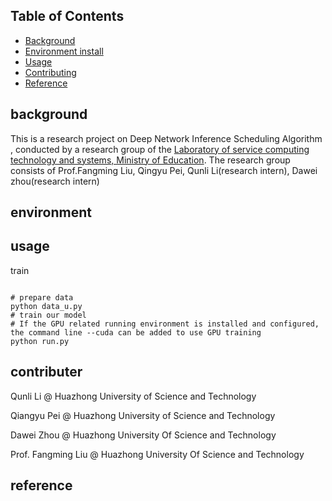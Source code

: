 ## Table of Contents

- [Background](#background)
- [Environment install](#environment)
- [Usage](#usage)
- [Contributing](#contributer)
- [Reference](#reference)

## background
This is a research project on Deep Network Inference Scheduling Algorithm , conducted by a research group of the [Laboratory of service computing technology and systems, Ministry of Education](http://grid.hust.edu.cn/kydw/gdyjry.htm).
The research group consists of Prof.Fangming Liu, Qingyu Pei, Qunli Li(research intern), Dawei zhou(research intern)


## environment


## usage
 train

   ```
   
   # prepare data
   python data_u.py
   # train our model 
   # If the GPU related running environment is installed and configured, the command line --cuda can be added to use GPU training
   python run.py
   ```


## contributer
Qunli Li @ Huazhong University of Science and Technology

Qiangyu Pei @ Huazhong University of Science and Technology

Dawei Zhou @ Huazhong University Of Science and Technology

Prof. Fangming Liu @ Huazhong University Of Science and Technology



## reference


   
